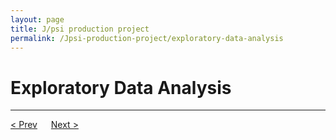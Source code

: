 ```yaml
---
layout: page
title: J/psi production project
permalink: /Jpsi-production-project/exploratory-data-analysis
---
```


# Exploratory Data Analysis

---

[< Prev](proj-3.markdown) &emsp; [Next >](proj-5.markdown)